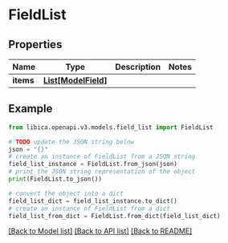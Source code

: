 # FieldList


## Properties

Name | Type | Description | Notes
------------ | ------------- | ------------- | -------------
**items** | [**List[ModelField]**](ModelField.md) |  | 

## Example

```python
from libica.openapi.v3.models.field_list import FieldList

# TODO update the JSON string below
json = "{}"
# create an instance of FieldList from a JSON string
field_list_instance = FieldList.from_json(json)
# print the JSON string representation of the object
print(FieldList.to_json())

# convert the object into a dict
field_list_dict = field_list_instance.to_dict()
# create an instance of FieldList from a dict
field_list_from_dict = FieldList.from_dict(field_list_dict)
```
[[Back to Model list]](../README.md#documentation-for-models) [[Back to API list]](../README.md#documentation-for-api-endpoints) [[Back to README]](../README.md)


